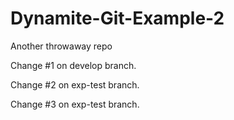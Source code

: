 Dynamite-Git-Example-2
======================

Another throwaway repo

Change #1 on develop branch.

Change #2 on exp-test branch.

Change #3 on exp-test branch.

